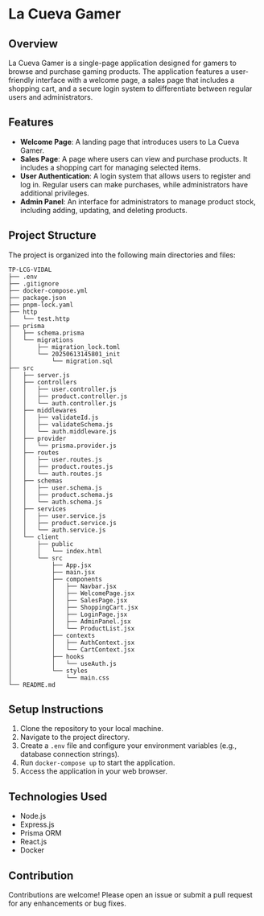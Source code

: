 # La Cueva Gamer

## Overview
La Cueva Gamer is a single-page application designed for gamers to browse and purchase gaming products. The application features a user-friendly interface with a welcome page, a sales page that includes a shopping cart, and a secure login system to differentiate between regular users and administrators.

## Features
- **Welcome Page**: A landing page that introduces users to La Cueva Gamer.
- **Sales Page**: A page where users can view and purchase products. It includes a shopping cart for managing selected items.
- **User Authentication**: A login system that allows users to register and log in. Regular users can make purchases, while administrators have additional privileges.
- **Admin Panel**: An interface for administrators to manage product stock, including adding, updating, and deleting products.

## Project Structure
The project is organized into the following main directories and files:

```
TP-LCG-VIDAL
├── .env
├── .gitignore
├── docker-compose.yml
├── package.json
├── pnpm-lock.yaml
├── http
│   └── test.http
├── prisma
│   ├── schema.prisma
│   └── migrations
│       ├── migration_lock.toml
│       └── 20250613145801_init
│           └── migration.sql
├── src
│   ├── server.js
│   ├── controllers
│   │   ├── user.controller.js
│   │   ├── product.controller.js
│   │   └── auth.controller.js
│   ├── middlewares
│   │   ├── validateId.js
│   │   ├── validateSchema.js
│   │   └── auth.middleware.js
│   ├── provider
│   │   └── prisma.provider.js
│   ├── routes
│   │   ├── user.routes.js
│   │   ├── product.routes.js
│   │   └── auth.routes.js
│   ├── schemas
│   │   ├── user.schema.js
│   │   ├── product.schema.js
│   │   └── auth.schema.js
│   ├── services
│   │   ├── user.service.js
│   │   ├── product.service.js
│   │   └── auth.service.js
│   └── client
│       ├── public
│       │   └── index.html
│       └── src
│           ├── App.jsx
│           ├── main.jsx
│           ├── components
│           │   ├── Navbar.jsx
│           │   ├── WelcomePage.jsx
│           │   ├── SalesPage.jsx
│           │   ├── ShoppingCart.jsx
│           │   ├── LoginPage.jsx
│           │   ├── AdminPanel.jsx
│           │   └── ProductList.jsx
│           ├── contexts
│           │   ├── AuthContext.jsx
│           │   └── CartContext.jsx
│           ├── hooks
│           │   └── useAuth.js
│           └── styles
│               └── main.css
└── README.md
```

## Setup Instructions
1. Clone the repository to your local machine.
2. Navigate to the project directory.
3. Create a `.env` file and configure your environment variables (e.g., database connection strings).
4. Run `docker-compose up` to start the application.
5. Access the application in your web browser.

## Technologies Used
- Node.js
- Express.js
- Prisma ORM
- React.js
- Docker

## Contribution
Contributions are welcome! Please open an issue or submit a pull request for any enhancements or bug fixes.